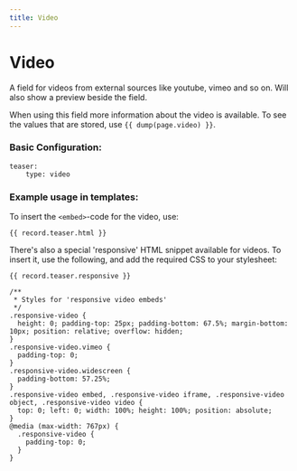 ```yaml
---
title: Video
---
```

Video
=========

A field for videos from external sources like youtube, vimeo and so on. Will
also show a preview beside the field.

When using this field more information about the video is available. To see the
values that are stored, use `{{ dump(page.video) }}`.

### Basic Configuration:

```
teaser:
    type: video
```

### Example usage in templates:

To insert the `<embed>`-code for the video, use:

```
{{ record.teaser.html }}
```

There's also a special 'responsive' HTML snippet available for videos. To insert
it, use the following, and add the required CSS to your stylesheet:

```
{{ record.teaser.responsive }}
```

```
/**
 * Styles for 'responsive video embeds'
 */
.responsive-video {
  height: 0; padding-top: 25px; padding-bottom: 67.5%; margin-bottom: 10px; position: relative; overflow: hidden;
}
.responsive-video.vimeo {
  padding-top: 0;
}
.responsive-video.widescreen {
  padding-bottom: 57.25%;
}
.responsive-video embed, .responsive-video iframe, .responsive-video object, .responsive-video video {
  top: 0; left: 0; width: 100%; height: 100%; position: absolute;
}
@media (max-width: 767px) {
  .responsive-video {
    padding-top: 0;
  }
}
```